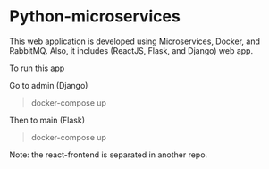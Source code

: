 # Python-microservices

This web application is developed using Microservices, Docker, and RabbitMQ. Also, it includes (ReactJS, Flask, and Django) web app.

To run this app

Go to admin (Django)

>docker-compose up

Then to main (Flask)

>docker-compose up

Note: the react-frontend is separated in another repo.




